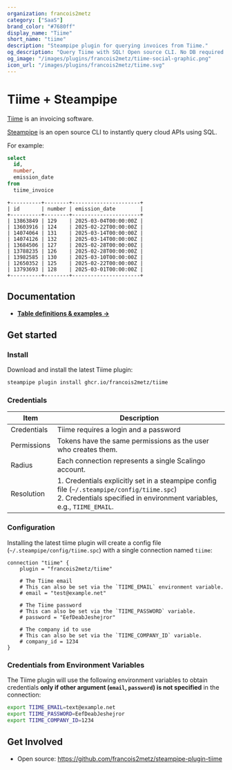 ```yaml
---
organization: francois2metz
category: ["SaaS"]
brand_color: "#7680ff"
display_name: "Tiime"
short_name: "tiime"
description: "Steampipe plugin for querying invoices from Tiime."
og_description: "Query Tiime with SQL! Open source CLI. No DB required."
og_image: "/images/plugins/francois2metz/tiime-social-graphic.png"
icon_url: "/images/plugins/francois2metz/tiime.svg"
---
```


# Tiime + Steampipe

[Tiime](https://www.tiime.fr/) is an invoicing software.

[Steampipe](https://steampipe.io) is an open source CLI to instantly query cloud APIs using SQL.

For example:

```sql
select
  id,
  number,
  emission_date
from
  tiime_invoice
```

```
+----------+--------+----------------------+
| id       | number | emission_date        |
+----------+--------+----------------------+
| 13863849 | 129    | 2025-03-04T00:00:00Z |
| 13603916 | 124    | 2025-02-22T00:00:00Z |
| 14074064 | 131    | 2025-03-14T00:00:00Z |
| 14074126 | 132    | 2025-03-14T00:00:00Z |
| 13684506 | 127    | 2025-02-28T00:00:00Z |
| 13788235 | 126    | 2025-02-28T00:00:00Z |
| 13982585 | 130    | 2025-03-10T00:00:00Z |
| 12650352 | 125    | 2025-02-22T00:00:00Z |
| 13793693 | 128    | 2025-03-01T00:00:00Z |
+----------+--------+----------------------+
```

## Documentation

- **[Table definitions & examples →](/plugins/francois2metz/tiime/tables)**

## Get started

### Install

Download and install the latest Tiime plugin:

```bash
steampipe plugin install ghcr.io/francois2metz/tiime
```

### Credentials

| Item        | Description                                                                                                                                                                   |
|-------------|-------------------------------------------------------------------------------------------------------------------------------------------------------------------------------|
| Credentials | Tiime requires a login and a password                                                                                                                                         |
| Permissions | Tokens have the same permissions as the user who creates them.                                                                                                                |
| Radius      | Each connection represents a single Scalingo account.                                                                                                                         |
| Resolution  | 1. Credentials explicitly set in a steampipe config file (`~/.steampipe/config/tiime.spc`)<br />2. Credentials specified in environment variables, e.g., `TIIME_EMAIL`. |

### Configuration

Installing the latest tiime plugin will create a config file (`~/.steampipe/config/tiime.spc`) with a single connection named `tiime`:

```hcl
connection "tiime" {
    plugin = "francois2metz/tiime"

    # The Tiime email
    # This can also be set via the `TIIME_EMAIL` environment variable.
    # email = "test@example.net"

    # The Tiime password
    # This can also be set via the `TIIME_PASSWORD` variable.
    # password = "EefDeabJeshejror"

    # The company id to use
    # This can also be set via the `TIIME_COMPANY_ID` variable.
    # company_id = 1234
}
```

### Credentials from Environment Variables

The Tiime plugin will use the following environment variables to obtain credentials **only if other argument (`email`, `password`) is not specified** in the connection:

```sh
export TIIME_EMAIL=text@example.net
export TIIME_PASSWORD=EefDeabJeshejror
export TIIME_COMPANY_ID=1234
```

## Get Involved

* Open source: https://github.com/francois2metz/steampipe-plugin-tiime
